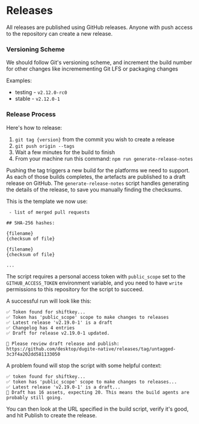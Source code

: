 # Releases

All releases are published using GitHub releases. Anyone with push access to the
repository can create a new release.

### Versioning Scheme

We should follow Git's versioning scheme, and increment the build number for other changes like incremementing Git LFS or packaging changes

Examples:

- testing - `v2.12.0-rc0`
- stable - `v2.12.0-1`

### Release Process

Here's how to release:

1. `git tag {version}` from the commit you wish to create a release
1. `git push origin --tags`
1. Wait a few minutes for the build to finish
1. From your machine run this command: `npm run generate-release-notes`

Pushing the tag triggers a new build for the platforms we need to support. As
each of those builds completes, the artefacts are published to a draft release
on GitHub. The `generate-release-notes` script handles generating the details
of the release, to save you manually finding the checksums.

This is the template we now use:

```
 - list of merged pull requests

## SHA-256 hashes:

{filename}
{checksum of file}

{filename}
{checksum of file}

...
```

The script requires a personal access token with `public_scope` set to the `GITHUB_ACCESS_TOKEN` environment variable, and you need to have `write` permissions to this repository for the script to succeed.

A successful run will look like this:

```
✅ Token found for shiftkey...
✅ Token has 'public_scope' scope to make changes to releases
✅ Latest release 'v2.19.0-1' is a draft
✅ Changelog has 4 entries
✅ Draft for release v2.19.0-1 updated.

🚨 Please review draft release and publish: https://github.com/desktop/dugite-native/releases/tag/untagged-3c3f4a202dd581133050
```

A problem found will stop the script with some helpful context:

```
✅ token found for shiftkey...
✅ token has 'public_scope' scope to make changes to releases...
✅ Latest release 'v2.19.0-1' is a draft...
🔴 Draft has 16 assets, expecting 20. This means the build agents are probably still going.
```

You can then look at the URL specified in the build script, verify it's good, and hit Publish to create the release.
